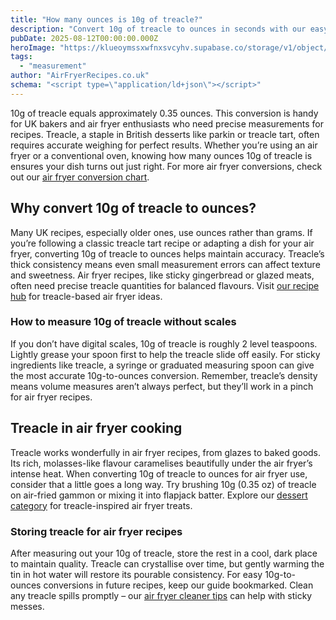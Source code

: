 ```yaml
---
title: "How many ounces is 10g of treacle?"
description: "Convert 10g of treacle to ounces in seconds with our easy guide. Perfect for air fryer recipes and British baking."
pubDate: 2025-08-12T00:00:00.000Z
heroImage: "https://klueoymssxwfnxsvcyhv.supabase.co/storage/v1/object/public/md/10g-treacle-to-ounces-a0158444.webp"
tags:
  - "measurement"
author: "AirFryerRecipes.co.uk"
schema: "<script type=\"application/ld+json\"></script>"
---
```


<p>10g of treacle equals approximately 0.35 ounces. This conversion is handy for UK bakers and air fryer enthusiasts who need precise measurements for recipes. Treacle, a staple in British desserts like parkin or treacle tart, often requires accurate weighing for perfect results. Whether you’re using an air fryer or a conventional oven, knowing how many ounces 10g of treacle is ensures your dish turns out just right. For more air fryer conversions, check out our <a href=https://www.airfryerrecipe.co.uk/air-fryer-conversion-chart>air fryer conversion chart</a>.</p>  

<h2>Why convert 10g of treacle to ounces?</h2>  
<p>Many UK recipes, especially older ones, use ounces rather than grams. If you’re following a classic treacle tart recipe or adapting a dish for your air fryer, converting 10g of treacle to ounces helps maintain accuracy. Treacle’s thick consistency means even small measurement errors can affect texture and sweetness. Air fryer recipes, like sticky gingerbread or glazed meats, often need precise treacle quantities for balanced flavours. Visit <a href=https://www.airfryerrecipe.co.uk/recipes>our recipe hub</a> for treacle-based air fryer ideas.</p>  

<h3>How to measure 10g of treacle without scales</h3>  
<p>If you don’t have digital scales, 10g of treacle is roughly 2 level teaspoons. Lightly grease your spoon first to help the treacle slide off easily. For sticky ingredients like treacle, a syringe or graduated measuring spoon can give the most accurate 10g-to-ounces conversion. Remember, treacle’s density means volume measures aren’t always perfect, but they’ll work in a pinch for air fryer recipes.</p>  

<h2>Treacle in air fryer cooking</h2>  
<p>Treacle works wonderfully in air fryer recipes, from glazes to baked goods. Its rich, molasses-like flavour caramelises beautifully under the air fryer’s intense heat. When converting 10g of treacle to ounces for air fryer use, consider that a little goes a long way. Try brushing 10g (0.35 oz) of treacle on air-fried gammon or mixing it into flapjack batter. Explore our <a href=https://www.airfryerrecipe.co.uk/recipe-category/dessert>dessert category</a> for treacle-inspired air fryer treats.</p>  

<h3>Storing treacle for air fryer recipes</h3>  
<p>After measuring out your 10g of treacle, store the rest in a cool, dark place to maintain quality. Treacle can crystallise over time, but gently warming the tin in hot water will restore its pourable consistency. For easy 10g-to-ounces conversions in future recipes, keep our guide bookmarked. Clean any treacle spills promptly – our <a href=https://www.airfryerrecipe.co.uk/air-fryer-cleaner>air fryer cleaner tips</a> can help with sticky messes.</p>